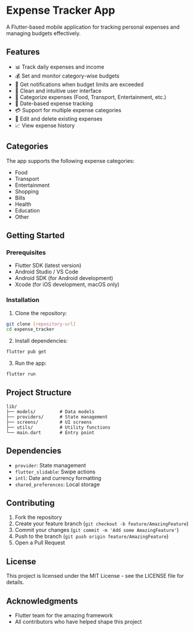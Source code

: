 # Expense Tracker App

A Flutter-based mobile application for tracking personal expenses and managing budgets effectively.

## Features

- 📊 Track daily expenses and income
- 💰 Set and monitor category-wise budgets
- 🔔 Get notifications when budget limits are exceeded
- 📱 Clean and intuitive user interface
- 🎯 Categorize expenses (Food, Transport, Entertainment, etc.)
- 📅 Date-based expense tracking
- 💳 Support for multiple expense categories
- 🔄 Edit and delete existing expenses
- 📈 View expense history

## Categories

The app supports the following expense categories:

- Food
- Transport
- Entertainment
- Shopping
- Bills
- Health
- Education
- Other

## Getting Started

### Prerequisites

- Flutter SDK (latest version)
- Android Studio / VS Code
- Android SDK (for Android development)
- Xcode (for iOS development, macOS only)

### Installation

1. Clone the repository:

```bash
git clone [repository-url]
cd expense_tracker
```

2. Install dependencies:

```bash
flutter pub get
```

3. Run the app:

```bash
flutter run
```

## Project Structure

```
lib/
├── models/         # Data models
├── providers/      # State management
├── screens/        # UI screens
├── utils/          # Utility functions
└── main.dart       # Entry point
```

## Dependencies

- `provider`: State management
- `flutter_slidable`: Swipe actions
- `intl`: Date and currency formatting
- `shared_preferences`: Local storage

## Contributing

1. Fork the repository
2. Create your feature branch (`git checkout -b feature/AmazingFeature`)
3. Commit your changes (`git commit -m 'Add some AmazingFeature'`)
4. Push to the branch (`git push origin feature/AmazingFeature`)
5. Open a Pull Request

## License

This project is licensed under the MIT License - see the LICENSE file for details.

## Acknowledgments

- Flutter team for the amazing framework
- All contributors who have helped shape this project
